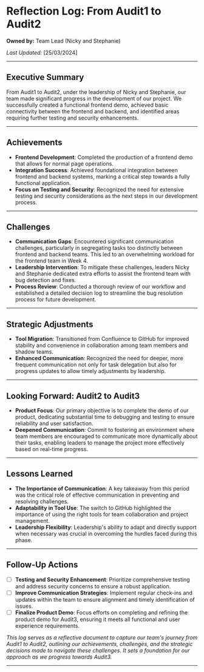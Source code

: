 

# Reflection Log: From Audit1 to Audit2

**Owned by:** Team Lead (Nicky and Stephanie)

_Last Updated:_ [25/03/2024]

---

## Executive Summary

From Audit1 to Audit2, under the leadership of Nicky and Stephanie, our team made significant progress in the development of our project. We successfully created a functional frontend demo, achieved basic connectivity between the frontend and backend, and identified areas requiring further testing and security enhancements.

---

## Achievements

- **Frontend Development**: Completed the production of a frontend demo that allows for normal page operations.
- **Integration Success**: Achieved foundational integration between frontend and backend systems, marking a critical step towards a fully functional application.
- **Focus on Testing and Security**: Recognized the need for extensive testing and security considerations as the next steps in our development process.

---

## Challenges

- **Communication Gaps**: Encountered significant communication challenges, particularly in segregating tasks too distinctly between frontend and backend teams. This led to an overwhelming workload for the frontend team in Week 4.
- **Leadership Intervention**: To mitigate these challenges, leaders Nicky and Stephanie dedicated extra efforts to assist the frontend team with bug detection and fixes.
- **Process Review**: Conducted a thorough review of our workflow and established a detailed decision log to streamline the bug resolution process for future development.

---

## Strategic Adjustments

- **Tool Migration**: Transitioned from Confluence to GitHub for improved stability and convenience in collaboration among team members and shadow teams.
- **Enhanced Communication**: Recognized the need for deeper, more frequent communication not only for task delegation but also for progress updates to allow timely adjustments by leadership.

---

## Looking Forward: Audit2 to Audit3

- **Product Focus**: Our primary objective is to complete the demo of our product, dedicating substantial time to debugging and testing to ensure reliability and user satisfaction.
- **Deepened Communication**: Commit to fostering an environment where team members are encouraged to communicate more dynamically about their tasks, enabling leaders to manage the project more effectively based on real-time progress.

---

## Lessons Learned

- **The Importance of Communication**: A key takeaway from this period was the critical role of effective communication in preventing and resolving challenges.
- **Adaptability in Tool Use**: The switch to GitHub highlighted the importance of using the right tools for team collaboration and project management.
- **Leadership Flexibility**: Leadership's ability to adapt and directly support when necessary was crucial in overcoming the hurdles faced during this phase.

---

## Follow-Up Actions

- [ ] **Testing and Security Enhancement**: Prioritize comprehensive testing and address security concerns to ensure a robust application.
- [ ] **Improve Communication Strategies**: Implement regular check-ins and updates within the team to ensure alignment and timely identification of issues.
- [ ] **Finalize Product Demo**: Focus efforts on completing and refining the product demo for Audit3, ensuring it meets all functional and user experience requirements.

*This log serves as a reflective document to capture our team's journey from Audit1 to Audit2, outlining our achievements, challenges, and the strategic decisions made to navigate these challenges. It sets a foundation for our approach as we progress towards Audit3.*

---